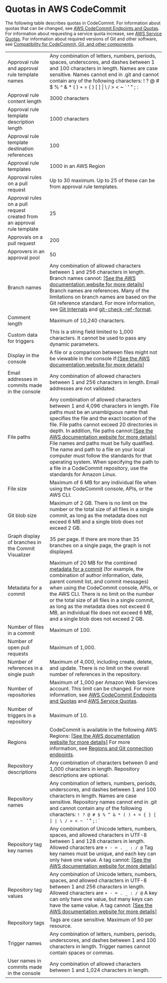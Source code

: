 # Quotas in AWS CodeCommit<a name="limits"></a>

The following table describes quotas in CodeCommit\. For information about quotas that can be changed, see [AWS CodeCommit Endpoints and Quotas](https://docs.aws.amazon.com/general/latest/gr/codecommit.html)\. For information about requesting a service quota increase, see [AWS Service Quotas](https://docs.aws.amazon.com/general/latest/gr/aws_service_limits.html)\. For information about required versions of Git and other software, see [Compatibility for CodeCommit, Git, and other components](setting-up.md#setting-up-compat)\.


|  |  | 
| --- |--- |
| Approval rule and approval rule template names | Any combination of letters, numbers, periods, spaces, underscores, and dashes between 1 and 100 characters in length\. Names are case sensitive\. Names cannot end in \.git and cannot contain any of the following characters: \! ? @ \# $ % ^ & \* \( \) \+ = \{ \} \[ \] \| \\ / > < \~ ` ' " ; :  | 
| Approval rule content length | 3000 characters | 
| Approval rule template description length | 1000 characters | 
| Approval rule template destination references | 100 | 
| Approval rule templates | 1000 in an AWS Region | 
| Approval rules on a pull request | Up to 30 maximum\. Up to 25 of these can be from approval rule templates\. | 
| Approval rules on a pull request created from an approval rule template | 25 | 
| Approvals on a pull request | 200 | 
| Approvers in an approval pool | 50 | 
| Branch names |  Any combination of allowed characters between 1 and 256 characters in length\. Branch names cannot: [\[See the AWS documentation website for more details\]](http://docs.aws.amazon.com/codecommit/latest/userguide/limits.html) Branch names are references\. Many of the limitations on branch names are based on the Git reference standard\. For more information, see [Git Internals](https://git-scm.com/book/en/v2/Git-Internals-Git-References) and [git\-check\-ref\-format](https://git-scm.com/docs/git-check-ref-format)\.  | 
| Comment length | Maximum of 10,240 characters\. | 
| Custom data for triggers | This is a string field limited to 1,000 characters\. It cannot be used to pass any dynamic parameters\.  | 
| Display in the console | A file or a comparison between files might not be viewable in the console if:[\[See the AWS documentation website for more details\]](http://docs.aws.amazon.com/codecommit/latest/userguide/limits.html) | 
| Email addresses in commits made in the console | Any combination of allowed characters between 1 and 256 characters in length\. Email addresses are not validated\. | 
| File paths | Any combination of allowed characters between 1 and 4,096 characters in length\. File paths must be an unambiguous name that specifies the file and the exact location of the file\. File paths cannot exceed 20 directories in depth\. In addition, file paths cannot:[\[See the AWS documentation website for more details\]](http://docs.aws.amazon.com/codecommit/latest/userguide/limits.html) File names and paths must be fully qualified\. The name and path to a file on your local computer must follow the standards for that operating system\. When specifying the path to a file in a CodeCommit repository, use the standards for Amazon Linux\. | 
| File size | Maximum of 6 MB for any individual file when using the CodeCommit console, APIs, or the AWS CLI\. | 
| Git blob size |  Maximum of 2 GB\.  There is no limit on the number or the total size of all files in a single commit, as long as the metadata does not exceed 6 MB and a single blob does not exceed 2 GB\.   | 
| Graph display of branches in the Commit Visualizer | 35 per page\. If there are more than 35 branches on a single page, the graph is not displayed\. | 
| Metadata for a commit  |  Maximum of 20 MB for the combined [metadata for a commit](https://git-scm.com/book/en/v2/Git-Internals-Git-Objects) \(for example, the combination of author information, date, parent commit list, and commit messages\) when using the CodeCommit console, APIs, or the AWS CLI\.   There is no limit on the number or the total size of all files in a single commit, as long as the metadata does not exceed 6 MB, an individual file does not exceed 6 MB, and a single blob does not exceed 2 GB\.   | 
| Number of files in a commit | Maximum of 100\. | 
| Number of open pull requests | Maximum of 1,000\. | 
| Number of references in a single push | Maximum of 4,000, including create, delete, and update\. There is no limit on the overall number of references in the repository\. | 
| Number of repositories |  Maximum of 1,000 per Amazon Web Services account\. This limit can be changed\. For more information, see [AWS CodeCommit Endpoints and Quotas](codecommit.html) and [AWS Service Quotas](https://docs.aws.amazon.com/general/latest/gr/aws_service_limits.html)\.   | 
|  Number of triggers in a repository  |  Maximum of 10\.  | 
| Regions |  CodeCommit is available in the following AWS Regions: [\[See the AWS documentation website for more details\]](http://docs.aws.amazon.com/codecommit/latest/userguide/limits.html) For more information, see [Regions and Git connection endpoints](regions.md)\.  | 
| Repository descriptions | Any combination of characters between 0 and 1,000 characters in length\. Repository descriptions are optional\. | 
| Repository names |  Any combination of letters, numbers, periods, underscores, and dashes between 1 and 100 characters in length\. Names are case sensitive\. Repository names cannot end in \.git and cannot contain any of the following characters: `! ? @ # $ % ^ & * ( ) + = { } [ ] \| \ / > < ~ ` ' " ; : `  | 
| Repository tag key names |  Any combination of Unicode letters, numbers, spaces, and allowed characters in UTF\-8 between 1 and 128 characters in length\. Allowed characters are `+ - = . _ : / @` Tag key names must be unique, and each key can only have one value\. A tag cannot: [\[See the AWS documentation website for more details\]](http://docs.aws.amazon.com/codecommit/latest/userguide/limits.html)  | 
| Repository tag values |  Any combination of Unicode letters, numbers, spaces, and allowed characters in UTF\-8 between 1 and 256 characters in length\. Allowed characters are `+ - = . _ : / @` A key can only have one value, but many keys can have the same value\. A tag cannot: [\[See the AWS documentation website for more details\]](http://docs.aws.amazon.com/codecommit/latest/userguide/limits.html)  | 
| Repository tags | Tags are case sensitive\. Maximum of 50 per resource\. | 
| Trigger names | Any combination of letters, numbers, periods, underscores, and dashes between 1 and 100 characters in length\. Trigger names cannot contain spaces or commas\. | 
| User names in commits made in the console | Any combination of allowed characters between 1 and 1,024 characters in length\. | 